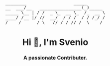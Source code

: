 <pre align="center" style="text-align: center; font-family: monospace;">
________                  _____       
__  ___/__   ________________(_)_____ 
_____ \__ | / /  _ \_  __ \_  /_  __ \
____/ /__ |/ //  __/  / / /  / / /_/ /
/____/ _____/ \___//_/ /_//_/  \____/ 
</pre>

<h1 align="center">Hi 👋, I'm Svenio</h1>

<h3 align="center">A passionate Contributer.</h3>
